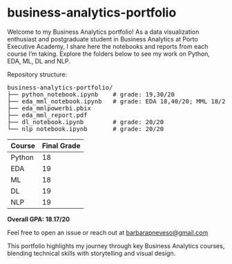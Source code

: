 # business-analytics-portfolio
Welcome to my Business Analytics portfolio!  As a data visualization enthusiast and postgraduate student in Business Analytics at Porto Executive Academy, I share here the notebooks and reports from each course I’m taking.  Explore the folders below to see my work on Python, EDA, ML, DL and NLP.

Repository structure:
<pre>
business-analytics-portfolio/
├── python_notebook.ipynb    # grade: 19,30/20
├── eda_mml_notebook.ipynb   # grade: EDA 18,40/20; MML 18/20.
├── eda_mmlpowerbi.pbix  
├── eda_mml_report.pdf
├── dl_notebook.ipynb        # grade: 20/20
└── nlp_notebook.ipynb       # grade: 20/20
</pre>

<div align="left">
  <table>
    <thead>
      <tr>
        <th>Course</th>
        <th>Final Grade</th>
      </tr>
    </thead>
    <tbody>
      <tr>
        <td>Python</td>
        <td>18</td>
      </tr>
      <tr>
        <td>EDA</td>
        <td>19</td>
      </tr>
      <tr>
        <td>ML</td>
        <td>18</td>
      </tr>
      <tr>
        <td>DL</td>
        <td>19</td>
      </tr>
      <tr>
        <td>NLP</td>
        <td>19</td>
      </tr>
    </tbody>
  </table>
  <p><strong>Overall GPA: 18.17/20</strong></p>
</div>


Feel free to open an issue or reach out at barbarapneveso@gmail.com

This portfolio highlights my journey through key Business Analytics courses, blending technical skills with storytelling and visual design.
